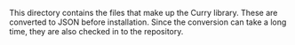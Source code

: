 This directory contains the files that make up the Curry library.  These are
converted to JSON before installation.  Since the conversion can take a long
time, they are also checked in to the repository.

